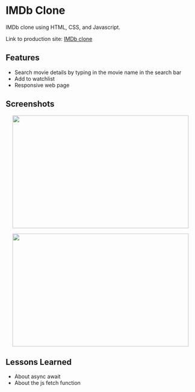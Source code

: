 
# IMDb Clone

IMDb clone using HTML, CSS, and Javascript.

Link to production site: [IMDb clone](https://immortals430.github.io/IMDb-clone/)


## Features

- Search movie details by typing in the movie name in the search bar
- Add to watchlist
- Responsive web page



## Screenshots


<p align="center">
<img src="https://github.com/Immortals430/IMDb-clone/assets/124674815/71ce0a0d-cdad-4222-aec4-347e0117b0b9" width="468" height="300" />
</p>

  
<p align="center">
<img src="https://github.com/Immortals430/IMDb-clone/assets/124674815/d52106c5-270b-4fd4-a453-c83cb7d516bc" width="468" height="300" />
</p>






## Lessons Learned

- About async await
- About the js fetch function
